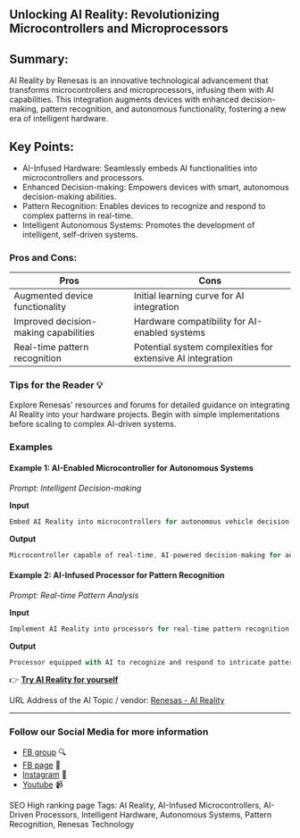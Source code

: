 
## Unlocking AI Reality: Revolutionizing Microcontrollers and Microprocessors

## Summary:
 AI Reality by Renesas is an innovative technological advancement that transforms microcontrollers and microprocessors, infusing them with AI capabilities. This integration augments devices with enhanced decision-making, pattern recognition, and autonomous functionality, fostering a new era of intelligent hardware.

## Key Points:
- AI-Infused Hardware: Seamlessly embeds AI functionalities into microcontrollers and processors.
- Enhanced Decision-making: Empowers devices with smart, autonomous decision-making abilities.
- Pattern Recognition: Enables devices to recognize and respond to complex patterns in real-time.
- Intelligent Autonomous Systems: Promotes the development of intelligent, self-driven systems.

### Pros and Cons:
| Pros                                   | Cons                                          |
| -------------------------------------- | ---------------------------------------------- |
| Augmented device functionality          | Initial learning curve for AI integration      |
| Improved decision-making capabilities   | Hardware compatibility for AI-enabled systems  |
| Real-time pattern recognition           | Potential system complexities for extensive AI integration |

### Tips for the Reader 💡
Explore Renesas' resources and forums for detailed guidance on integrating AI Reality into your hardware projects. Begin with simple implementations before scaling to complex AI-driven systems.

### Examples

#### Example 1: AI-Enabled Microcontroller for Autonomous Systems
*Prompt: Intelligent Decision-making*

**Input**
```dart
Embed AI Reality into microcontrollers for autonomous vehicle decision-making.
```

**Output**
```dart
Microcontroller capable of real-time, AI-powered decision-making for autonomous vehicles.
```

#### Example 2: AI-Infused Processor for Pattern Recognition
*Prompt: Real-time Pattern Analysis*

**Input**
```dart
Implement AI Reality into processors for real-time pattern recognition in industrial machinery.
```

**Output**
```dart
Processor equipped with AI to recognize and respond to intricate patterns in industrial processes.
```

👉 [**Try AI Reality for yourself**](https://www.renesas.com/us/en/products/microcontrollers-microprocessors/reality-ai)

URL Address of the AI Topic / vendor: [Renesas - AI Reality](https://www.renesas.com/us/en/products/microcontrollers-microprocessors/reality-ai)

---

### Follow our Social Media for more information
- [FB group](https://www.facebook.com/groups/trionxai) 🔍
- [FB page](https://www.facebook.com/ai.trionxai) 📘
- [Instagram](https://www.instagram.com/trionxai/) 📸
- [Youtube](https://www.youtube.com/@robotdocs/) 📹

SEO High ranking page Tags: AI Reality, AI-Infused Microcontrollers, AI-Driven Processors, Intelligent Hardware, Autonomous Systems, Pattern Recognition, Renesas Technology
